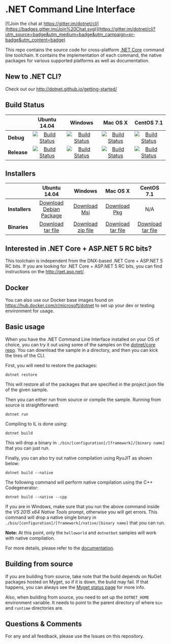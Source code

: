 # .NET Command Line Interface

[![Join the chat at https://gitter.im/dotnet/cli](https://badges.gitter.im/Join%20Chat.svg)](https://gitter.im/dotnet/cli?utm_source=badge&utm_medium=badge&utm_campaign=pr-badge&utm_content=badge)

This repo contains the source code for cross-platform [.NET Core](http://github.com/dotnet/core) command line toolchain. It contains the implementation of each command, the native packages for various supported platforms as well as documentation. 

New to .NET CLI?
------------
Check out our http://dotnet.github.io/getting-started/

Build Status
------------

|         |Ubuntu 14.04 |Windows |Mac OS X |CentOS 7.1 |
|---------|:------:|:------:|:------:|:------:|
|**Debug**|[![Build Status](http://dotnet-ci.cloudapp.net/buildStatus/icon?job=dotnet_cli/debug_ubuntu)](http://dotnet-ci.cloudapp.net/job/dotnet_cli/job/debug_ubuntu/)|[![Build Status](http://dotnet-ci.cloudapp.net/buildStatus/icon?job=dotnet_cli/debug_windows_nt)](http://dotnet-ci.cloudapp.net/job/dotnet_cli/job/debug_windows_nt/)|[![Build Status](http://dotnet-ci.cloudapp.net/buildStatus/icon?job=dotnet_cli/debug_osx)](http://dotnet-ci.cloudapp.net/job/dotnet_cli/job/debug_osx/) |[![Build Status](http://dotnet-ci.cloudapp.net/buildStatus/icon?job=dotnet_cli/debug_centos7.1)](http://dotnet-ci.cloudapp.net/job/dotnet_cli/job/debug_centos7.1/) |
|**Release**|[![Build Status](http://dotnet-ci.cloudapp.net/buildStatus/icon?job=dotnet_cli/release_ubuntu)](http://dotnet-ci.cloudapp.net/job/dotnet_cli/job/release_ubuntu/)|[![Build Status](http://dotnet-ci.cloudapp.net/buildStatus/icon?job=dotnet_cli/release_windows_nt)](http://dotnet-ci.cloudapp.net/job/dotnet_cli/job/release_windows_nt/)|[![Build Status](http://dotnet-ci.cloudapp.net/buildStatus/icon?job=dotnet_cli/release_osx)](http://dotnet-ci.cloudapp.net/job/dotnet_cli/job/release_osx/) |[![Build Status](http://dotnet-ci.cloudapp.net/buildStatus/icon?job=dotnet_cli/release_centos7.1)](http://dotnet-ci.cloudapp.net/job/dotnet_cli/job/release_centos7.1/) |

Installers
----------

|         |Ubuntu 14.04 |Windows |Mac OS X |CentOS 7.1 |
|---------|:------:|:------:|:------:|:------:|
|**Installers**|[Download Debian Package](https://dotnetcli.blob.core.windows.net/dotnet/dev/Installers/Latest/dotnet-ubuntu-x64.latest.deb)|[Download Msi](https://dotnetcli.blob.core.windows.net/dotnet/dev/Installers/Latest/dotnet-win-x64.latest.msi)|[Download Pkg](https://dotnetcli.blob.core.windows.net/dotnet/dev/Installers/Latest/dotnet-osx-x64.latest.pkg) |N/A |
|**Binaries**|[Download tar file](https://dotnetcli.blob.core.windows.net/dotnet/dev/Binaries/Latest/dotnet-ubuntu-x64.latest.tar.gz)|[Download zip file](https://dotnetcli.blob.core.windows.net/dotnet/dev/Binaries/Latest/dotnet-win-x64.latest.zip)|[Download tar file](https://dotnetcli.blob.core.windows.net/dotnet/dev/Binaries/Latest/dotnet-osx-x64.latest.tar.gz) |[Download tar file](https://dotnetcli.blob.core.windows.net/dotnet/dev/Binaries/Latest/dotnet-centos-x64.latest.tar.gz) |

Interested in .NET Core + ASP.NET 5 RC bits?
----------------------------------------

This toolchain is independent from the DNX-based .NET Core + ASP.NET 5 RC bits. If you are looking for .NET Core + ASP.NET 5 RC bits, you can find instructions on the http://get.asp.net/.  

Docker
------

You can also use our Docker base images found on https://hub.docker.com/r/microsoft/dotnet to set up your dev or testing environment for usage.  

Basic usage
-----------

When you have the .NET Command Line Interface installed on your OS of choice, you can try it out using some of the samples on the [dotnet/core repo](https://github.com/dotnet/core/tree/master/samples). You can download the sample in a directory, and then you can kick the tires of the CLI.


First, you will need to restore the packages:
	
	dotnet restore
	
This will restore all of the packages that are specified in the project.json file of the given sample.

Then you can either run from source or compile the sample. Running from source is straightforward:
	
	dotnet run
	
Compiling to IL is done using:
	
	dotnet build
This will drop a binary in `./bin/[configuration]/[framework]/[binary name]` that you can just run.

Finally, you can also try out native compilation using RyuJIT as shown below:  

	dotnet build --native

The following command will perform native compilation using the C++ Codegenerator:

    dotnet build --native --cpp

If you are in Windows, make sure that you run the above command inside the *VS 2015 x64 Native Tools* prompt, otherwise you will get errors. This command will drop a native single binary in `./bin/[configuration]/[framework]/native/[binary name]` that you can run.

**Note:** At this point, only the `helloworld` and `dotnetbot` samples will work with native compilation.

For more details, please refer to the [documentation](https://github.com/dotnet/corert/tree/master/Documentation).

Building from source
--------------------

If you are building from source, take note that the build depends on NuGet packages hosted on Myget, so if it is down, the build may fail. If that happens, you can always see the [Myget status page](http://status.myget.org/) for more info.  

Also, when building from source, you need to set up the `DOTNET_HOME` environment variable. It needs to point to the parent directory of where `bin` and `runtime` directories are. 


Questions & Comments
--------------------

For any and all feedback, please use the Issues on this repository. 

